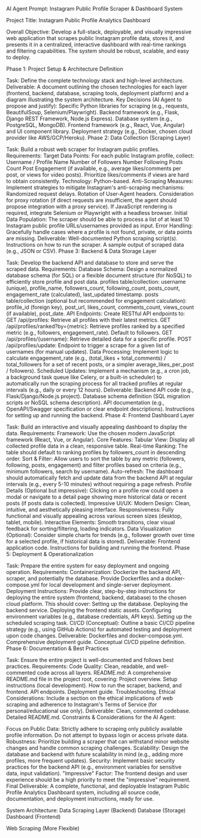 AI Agent Prompt: Instagram Public Profile Scraper & Dashboard System

Project Title: Instagram Public Profile Analytics Dashboard

Overall Objective: Develop a full-stack, deployable, and visually impressive web application that scrapes public Instagram profile data, stores it, and presents it in a centralized, interactive dashboard with real-time rankings and filtering capabilities. The system should be robust, scalable, and easy to deploy.

Phase 1: Project Setup & Architecture Definition

Task: Define the complete technology stack and high-level architecture.
Deliverable: A document outlining the chosen technologies for each layer (frontend, backend, database, scraping tools, deployment platform) and a diagram illustrating the system architecture.
Key Decisions (AI Agent to propose and justify):
Specific Python libraries for scraping (e.g., requests, BeautifulSoup, Selenium/Playwright).
Backend framework (e.g., Flask, Django REST Framework, Node.js Express).
Database system (e.g., PostgreSQL, MongoDB).
Frontend framework (e.g., React, Vue, Angular) and UI component library.
Deployment strategy (e.g., Docker, chosen cloud provider like AWS/GCP/Heroku).
Phase 2: Data Collection (Scraping Layer)

Task: Build a robust web scraper for Instagram public profiles.
Requirements:
Target Data Points: For each public Instagram profile, collect:
Username / Profile Name
Number of Followers
Number Following
Posts Count
Post Engagement (if available, e.g., average likes/comments per post, or views for video posts). Prioritize likes/comments if views are hard to obtain consistently.
Technology: Python-based.
Anti-Scraping Measures: Implement strategies to mitigate Instagram's anti-scraping mechanisms:
Randomized request delays.
Rotation of User-Agent headers.
Consideration for proxy rotation (if direct requests are insufficient, the agent should propose integration with a proxy service).
If JavaScript rendering is required, integrate Selenium or Playwright with a headless browser.
Initial Data Population: The scraper should be able to process a list of at least 10 Instagram public profile URLs/usernames provided as input.
Error Handling: Gracefully handle cases where a profile is not found, private, or data points are missing.
Deliverable:
Well-documented Python scraping script(s).
Instructions on how to run the scraper.
A sample output of scraped data (e.g., JSON or CSV).
Phase 3: Backend & Data Storage Layer

Task: Develop the backend API and database to store and serve the scraped data.
Requirements:
Database Schema: Design a normalized database schema (for SQL) or a flexible document structure (for NoSQL) to efficiently store profile and post data.
profiles table/collection: username (unique), profile_name, followers_count, following_count, posts_count, engagement_rate (calculated), last_updated timestamp.
posts table/collection (optional but recommended for engagement calculation): profile_id (foreign key), post_url, likes_count, comments_count, views_count (if available), post_date.
API Endpoints: Create RESTful API endpoints to:
GET /api/profiles: Retrieve all profiles with their latest metrics.
GET /api/profiles/ranked?by={metric}: Retrieve profiles ranked by a specified metric (e.g., followers, engagement_rate). Default to followers.
GET /api/profiles/{username}: Retrieve detailed data for a specific profile.
POST /api/profiles/update: Endpoint to trigger a scrape for a given list of usernames (for manual updates).
Data Processing: Implement logic to calculate engagement_rate (e.g., (total_likes + total_comments) / total_followers for a set of recent posts, or a simpler average_likes_per_post / followers).
Scheduled Updates: Implement a mechanism (e.g., a cron job, a background task queue like Celery, or a built-in scheduler) to automatically run the scraping process for all tracked profiles at regular intervals (e.g., daily or every 12 hours).
Deliverable:
Backend API code (e.g., Flask/Django/Node.js project).
Database schema definition (SQL migration scripts or NoSQL schema description).
API documentation (e.g., OpenAPI/Swagger specification or clear endpoint descriptions).
Instructions for setting up and running the backend.
Phase 4: Frontend Dashboard Layer

Task: Build an interactive and visually appealing dashboard to display the data.
Requirements:
Framework: Use the chosen modern JavaScript framework (React, Vue, or Angular).
Core Features:
Tabular View: Display all collected profile data in a clean, responsive table.
Real-time Ranking: The table should default to ranking profiles by followers_count in descending order.
Sort & Filter: Allow users to sort the table by any metric (followers, following, posts, engagement) and filter profiles based on criteria (e.g., minimum followers, search by username).
Auto-refresh: The dashboard should automatically fetch and update data from the backend API at regular intervals (e.g., every 5-10 minutes) without requiring a page refresh.
Profile Details (Optional but impressive): Clicking on a profile row could open a modal or navigate to a detail page showing more historical data or recent posts (if posts data is collected).
Impressive UI/UX:
Modern Design: Clean, intuitive, and aesthetically pleasing interface.
Responsiveness: Fully functional and visually appealing across various screen sizes (desktop, tablet, mobile).
Interactive Elements: Smooth transitions, clear visual feedback for sorting/filtering, loading indicators.
Data Visualization (Optional): Consider simple charts for trends (e.g., follower growth over time for a selected profile, if historical data is stored).
Deliverable:
Frontend application code.
Instructions for building and running the frontend.
Phase 5: Deployment & Operationalization

Task: Prepare the entire system for easy deployment and ongoing operation.
Requirements:
Containerization: Dockerize the backend API, scraper, and potentially the database. Provide Dockerfiles and a docker-compose.yml for local development and single-server deployment.
Deployment Instructions: Provide clear, step-by-step instructions for deploying the entire system (frontend, backend, database) to the chosen cloud platform. This should cover:
Setting up the database.
Deploying the backend service.
Deploying the frontend static assets.
Configuring environment variables (e.g., database credentials, API keys).
Setting up the scheduled scraping task.
CI/CD (Conceptual): Outline a basic CI/CD pipeline strategy (e.g., using GitHub Actions) for automated testing and deployment upon code changes.
Deliverable:
Dockerfiles and docker-compose.yml.
Comprehensive deployment guide.
Conceptual CI/CD pipeline definition.
Phase 6: Documentation & Best Practices

Task: Ensure the entire project is well-documented and follows best practices.
Requirements:
Code Quality: Clean, readable, and well-commented code across all layers.
README.md: A comprehensive README.md file in the project root, covering:
Project overview.
Setup instructions (local development).
How to run the scraper, backend, and frontend.
API endpoints.
Deployment guide.
Troubleshooting.
Ethical Considerations: Include a section on the ethical implications of web scraping and adherence to Instagram's Terms of Service (for personal/educational use only).
Deliverable:
Clean, commented codebase.
Detailed README.md.
Constraints & Considerations for the AI Agent:

Focus on Public Data: Strictly adhere to scraping only publicly available profile information. Do not attempt to bypass login or access private data.
Robustness: Prioritize building a scraper that can withstand minor website changes and handle common scraping challenges.
Scalability: Design the database and backend with future scalability in mind (e.g., adding more profiles, more frequent updates).
Security: Implement basic security practices for the backend API (e.g., environment variables for sensitive data, input validation).
"Impressive" Factor: The frontend design and user experience should be a high priority to meet the "impressive" requirement.
Final Deliverable: A complete, functional, and deployable Instagram Public Profile Analytics Dashboard system, including all source code, documentation, and deployment instructions, ready for use.

System Architecture:
Data Scraping Layer (Backend)
Database (Storage)
Dashboard (Frontend)

Web Scraping (More Flexible)
